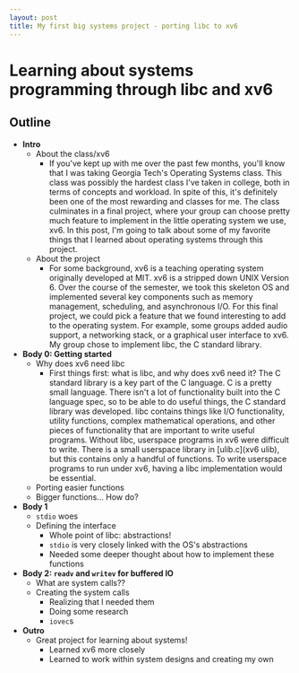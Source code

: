 ```yaml
---
layout: post
title: My first big systems project - porting libc to xv6
---
```


# Learning about systems programming through libc and xv6

## Outline

- **Intro**
  - About the class/xv6
    - If you've kept up with me over the past few months, you'll know that I was taking Georgia Tech's Operating Systems class. This class was possibly the hardest class I've taken in college, both in terms of concepts and workload. In spite of this, it's definitely been one of the most rewarding and classes for me. The class culminates in a final project, where your group can choose pretty much feature to implement in the little operating system we use, xv6. In this post, I'm going to talk about some of my favorite things that I learned about operating systems through this project.
  - About the project
    - For some background, xv6 is a teaching operating system originally developed at MIT. xv6 is a stripped down UNIX Version 6. Over the course of the semester, we took this skeleton OS and implemented several key components such as memory management, scheduling, and asynchronous I/O. For this final project, we could pick a feature that we found interesting to add to the operating system. For example, some groups added audio support, a networking stack, or a graphical user interface to xv6. My group chose to implement libc, the C standard library.
- **Body 0: Getting started** 
  - Why does xv6 need libc
    - First things first: what is libc, and why does xv6 need it? The C standard library is a key part of the C language. C is a pretty small language. There isn't a lot of functionality built into the C language spec, so to be able to do useful things, the C standard library was developed. libc contains things like I/O functionality, utility functions, complex mathematical operations, and other pieces of functionality that are important to write useful programs. Without libc, userspace programs in xv6 were difficult to write. There is a small userspace library in [ulib.c](xv6 ulib), but this contains only a handful of functions. To write userspace programs to run under xv6, having a libc implementation would be essential.
  - Porting easier functions
  - Bigger functions... How do?
- **Body 1**
  - `stdio` woes
  - Defining the interface
    - Whole point of libc: abstractions!
    - `stdio` is very closely linked with the OS's abstractions
    - Needed some deeper thought about how to implement these functions
- **Body 2: `readv` and `writev` for buffered IO**
  - What are system calls??
  - Creating the system calls
    - Realizing that I needed them
    - Doing some research
    - `iovec`s
- **Outro**
  - Great project for learning about systems!
    - Learned xv6 more closely
    - Learned to work within system designs and creating my own